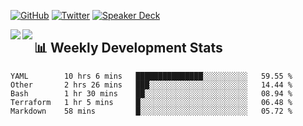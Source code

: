 [![GitHub](https://img.shields.io/badge/GitHub-0?style=flat-square&logo=github&color=181717&logoColor=white)](https://github.com/micnncim)
[![Twitter](https://img.shields.io/badge/Twitter-0?style=flat-square&logo=twitter&color=1DA1F2&logoColor=white)](https://twitter.com/micnncim)
[![Speaker Deck](https://img.shields.io/badge/Speaker_Deck-0?style=flat-square&logo=speaker-deck&color=009287&logoColor=white)](https://speakerdeck.com/micnncim)

<a href="https://github.com/micnncim">
  <img align="left" src="https://github-readme-stats.vercel.app/api?username=micnncim&show_icons=true" />
</a>
<a href="https://github.com/micnncim">
  <img align="left" src="https://github-readme-stats.vercel.app/api/top-langs/?username=micnncim" />
</a>

## 📊 Weekly Development Stats

<!--START_SECTION:waka-->
```text
YAML        10 hrs 6 mins   ███████████████░░░░░░░░░░   59.55 % 
Other       2 hrs 26 mins   ███░░░░░░░░░░░░░░░░░░░░░░   14.44 % 
Bash        1 hr 30 mins    ██░░░░░░░░░░░░░░░░░░░░░░░   08.94 % 
Terraform   1 hr 5 mins     █░░░░░░░░░░░░░░░░░░░░░░░░   06.48 % 
Markdown    58 mins         █░░░░░░░░░░░░░░░░░░░░░░░░   05.72 %
```
<!--END_SECTION:waka-->
